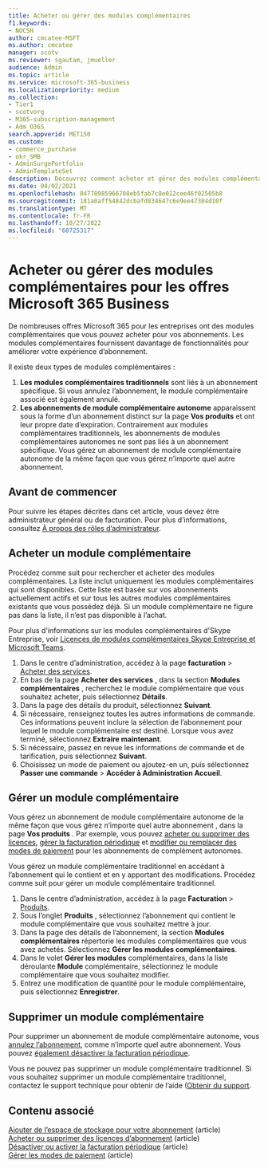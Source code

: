 ```yaml
---
title: Acheter ou gérer des modules complémentaires
f1.keywords:
- NOCSH
author: cmcatee-MSFT
ms.author: cmcatee
manager: scotv
ms.reviewer: sgautam, jmueller
audience: Admin
ms.topic: article
ms.service: microsoft-365-business
ms.localizationpriority: medium
ms.collection:
- Tier1
- scotvorg
- M365-subscription-management
- Adm_O365
search.appverid: MET150
ms.custom:
- commerce_purchase
- okr_SMB
- AdminSurgePortfolio
- AdminTemplateSet
description: Découvrez comment acheter et gérer des modules complémentaires pour votre abonnement Microsoft 365 pour les entreprises.
ms.date: 04/02/2021
ms.openlocfilehash: 04778985966708eb5fab7c8e012cee46f02505b8
ms.sourcegitcommit: 181a0aff54842dcbafd834647c6e9ee47304d10f
ms.translationtype: MT
ms.contentlocale: fr-FR
ms.lasthandoff: 10/27/2022
ms.locfileid: "68725317"
---
```

# <a name="buy-or-manage-add-ons-for-microsoft-365-business-plans"></a>Acheter ou gérer des modules complémentaires pour les offres Microsoft 365 Business

De nombreuses offres Microsoft 365 pour les entreprises ont des modules complémentaires que vous pouvez acheter pour vos abonnements. Les modules complémentaires fournissent davantage de fonctionnalités pour améliorer votre expérience d’abonnement.

Il existe deux types de modules complémentaires :

1. **Les modules complémentaires traditionnels** sont liés à un abonnement spécifique. Si vous annulez l’abonnement, le module complémentaire associé est également annulé.
2. **Les abonnements de module complémentaire autonome** apparaissent sous la forme d’un abonnement distinct sur la page **Vos produits** et ont leur propre date d’expiration. Contrairement aux modules complémentaires traditionnels, les abonnements de modules complémentaires autonomes ne sont pas liés à un abonnement spécifique. Vous gérez un abonnement de module complémentaire autonome de la même façon que vous gérez n’importe quel autre abonnement.

## <a name="before-you-begin"></a>Avant de commencer

Pour suivre les étapes décrites dans cet article, vous devez être administrateur général ou de facturation. Pour plus d’informations, consultez [À propos des rôles d’administrateur](../admin/add-users/about-admin-roles.md).

## <a name="buy-an-add-on"></a>Acheter un module complémentaire

Procédez comme suit pour rechercher et acheter des modules complémentaires. La liste inclut uniquement les modules complémentaires qui sont disponibles. Cette liste est basée sur vos abonnements actuellement actifs et sur tous les autres modules complémentaires existants que vous possédez déjà. Si un module complémentaire ne figure pas dans la liste, il n’est pas disponible à l’achat.

Pour plus d'informations sur les modules complémentaires d'Skype Entreprise, voir [Licences de modules complémentaires Skype Entreprise et Microsoft Teams](/SkypeForBusiness/skype-for-business-and-microsoft-teams-add-on-licensing/skype-for-business-and-microsoft-teams-add-on-licensing).

1. Dans le centre d’administration, accédez à la page **facturation** \> <a href="https://go.microsoft.com/fwlink/p/?linkid=868433" target="_blank">Acheter des services</a>.
2. En bas de la page **Acheter des services** , dans la section **Modules complémentaires** , recherchez le module complémentaire que vous souhaitez acheter, puis sélectionnez **Détails**.
3. Dans la page des détails du produit, sélectionnez **Suivant**.
4. Si nécessaire, renseignez toutes les autres informations de commande. Ces informations peuvent inclure la sélection de l’abonnement pour lequel le module complémentaire est destiné. Lorsque vous avez terminé, sélectionnez **Extraire maintenant**.
5. Si nécessaire, passez en revue les informations de commande et de tarification, puis sélectionnez **Suivant**.
6. Choisissez un mode de paiement ou ajoutez-en un, puis sélectionnez **Passer une commande** > **Accéder à Administration Accueil**.

## <a name="manage-an-add-on"></a>Gérer un module complémentaire

Vous gérez un abonnement de module complémentaire autonome de la même façon que vous gérez n’importe quel autre abonnement , dans la page **Vos produits** . Par exemple, vous pouvez [acheter ou supprimer des licences](licenses/buy-licenses.md), [gérer la facturation périodique](subscriptions/renew-your-subscription.md) et [modifier ou remplacer des modes de paiement](billing-and-payments/manage-payment-methods.md) pour les abonnements de complément autonomes.

Vous gérez un module complémentaire traditionnel en accédant à l’abonnement qui le contient et en y apportant des modifications. Procédez comme suit pour gérer un module complémentaire traditionnel.
  
1. Dans le centre d’administration, accédez à la page **Facturation** \> <a href="https://go.microsoft.com/fwlink/p/?linkid=842054" target="_blank">Produits</a>.
2. Sous l’onglet **Produits** , sélectionnez l’abonnement qui contient le module complémentaire que vous souhaitez mettre à jour.
3. Dans la page des détails de l’abonnement, la section **Modules complémentaires** répertorie les modules complémentaires que vous avez achetés. Sélectionnez **Gérer les modules complémentaires**.
4. Dans le volet **Gérer les modules** complémentaires, dans la liste déroulante **Module** complémentaire, sélectionnez le module complémentaire que vous souhaitez modifier.
5. Entrez une modification de quantité pour le module complémentaire, puis sélectionnez **Enregistrer**.

## <a name="remove-an-add-on"></a>Supprimer un module complémentaire

Pour supprimer un abonnement de module complémentaire autonome, vous [annulez l’abonnement](subscriptions/cancel-your-subscription.md), comme n’importe quel autre abonnement. Vous pouvez [également désactiver la facturation périodique](subscriptions/renew-your-subscription.md).

Vous ne pouvez pas supprimer un module complémentaire traditionnel. Si vous souhaitez supprimer un module complémentaire traditionnel, contactez le support technique pour obtenir de l’aide ([Obtenir du support](../admin/get-help-support.md).
  
## <a name="related-content"></a>Contenu associé

[Ajouter de l’espace de stockage pour votre abonnement](add-storage-space.md) (article)\
[Acheter ou supprimer des licences d’abonnement](licenses/buy-licenses.md) (article)\
[Désactiver ou activer la facturation périodique](subscriptions/renew-your-subscription.md#turn-recurring-billing-off-or-on) (article)\
[Gérer les modes de paiement](billing-and-payments/manage-payment-methods.md) (article)
